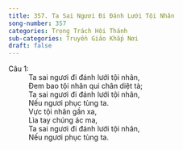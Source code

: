 ```yaml
---
title: 357. Ta Sai Ngươi Đi Đánh Lưới Tội Nhân
song-number: 357
categories: Trọng Trách Hội Thánh
sub-categories: Truyền Giáo Khắp Nơi
draft: false
---
```

<dl><dt>Câu 1:</dt><dd data-verse="1">Ta sai ngươi đi đánh lưới tội nhân, <br/>Đem bao tội nhân qui chân diệt tà; <br/>Ta sai ngươi đi đánh lưới tội nhân, <br/>Nếu ngươi phục tùng ta. <br/>Vực tội nhân gần xa, <br/>Lìa tay chúng ác ma, <br/>Ta sai ngươi đi đánh lưới tội nhân, <br/>Nếu ngươi phục tùng ta. </dd></dl>